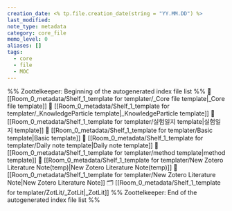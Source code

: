 ```yaml
---
creation_date: <% tp.file.creation_date(string = "YY.MM.DD") %>
last_modified: 
note_type: metadata
category: core_file
memo_level: 0
aliases: []
tags:
  - core
  - file
  - MOC
---
```

%% Zoottelkeeper: Beginning of the autogenerated index file list  %%
📄 [[Room_0_metadata/Shelf_1_template for templater/_Core file template|_Core file template]]
📄 [[Room_0_metadata/Shelf_1_template for templater/_KnowledgeParticle template|_KnowledgeParticle template]]
📄 [[Room_0_metadata/Shelf_1_template for templater/실험일지 template|실험일지 template]]
📄 [[Room_0_metadata/Shelf_1_template for templater/Basic template|Basic template]]
📄 [[Room_0_metadata/Shelf_1_template for templater/Daily note template|Daily note template]]
📄 [[Room_0_metadata/Shelf_1_template for templater/method template|method template]]
📄 [[Room_0_metadata/Shelf_1_template for templater/New Zotero Literature Note(temp)|New Zotero Literature Note(temp)]]
📄 [[Room_0_metadata/Shelf_1_template for templater/New Zotero Literature Note|New Zotero Literature Note]]
🗂️ [[Room_0_metadata/Shelf_1_template for templater/ZotLit/_ZotLit|_ZotLit]]
%% Zoottelkeeper: End of the autogenerated index file list  %%
